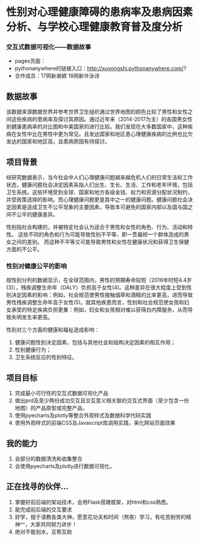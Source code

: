 # 性别对心理健康障碍的患病率及患病因素分析、与学校心理健康教育普及度分析

### 交互式数据可视化——数据故事
- pages页面：
- pythonanywhere的链接入口：http://xuyongshi.pythonanywhere.com/?
- 合作成员：17网新谢颖 18网新许泳诗

## 数据故事
该数据来源数据世界并参考世界卫生组织通过世界地图的颜色比较了男性和女性之间这些疾病的患病率及探讨其原因。通过近年来（2014-2017为主）的各国男女性别健康患病率的对比图和中美国家的进行比较。我们发现在大多数国家中，这种疾病在女性中比在男性中更为常见。且发达国家和地区患心理健康疾病的比例也比欠发达的国家和地区高，且患病原因有待探讨。

## 项目背景
经研究数据表示，当今社会中人们心理健康问题越来越危机人们的日常生活和工作状态，健康问题社会决定因素系指人们出生、生长、生活、工作和老年环境，包括卫生系统。这些环境受到全球、国家和地方各级金钱、权力和资源分配状况制约，并受政策选择的影响。而心理健康问题更是其中之一的健康问题。健康问题社会决定因素是造成卫生不公平现象的主要因素，导致本可避免的国家内部以及国与国之间不公平的健康差异。

性别指社会构建的，并被特定社会认为适合于男性和女性的角色、行为、活动和特性。
这些不同的角色和行为可能导致性别不平等，即一贯偏袒一个群体造成的男女之间的差别。 而这种不平等又可能导致男性和女性在健康状况和获得卫生保健方面的不公平。
### 性别对健康公平的影响
按性别分列的数据显示，在全球范围内，男性的预期寿命较短（2016年时短4.4岁(3)），残疾调整生命年（DALY）负担高于女性(4)。这种差异在很大程度上受到性别决定因素的影响：例如，社会规范使男性接触烟草和酒精的比率更高，进而导致男性残疾调整生命年高于女性(5)。就其他疾患而言，性别和社会规范使女孩和妇女承受的特定疾病负担更重：例如，妇女和女孩相对难以获得白内障服务，从而导致失明发生率更高。

性别对三个方面的健康和福祉造成影响：
1. 健康问题性别决定因素，包括与其他社会和结构决定因素的相互作用；
2. 性别健康行为；
3. 卫生系统反应的性别特征。



## 项目目标
1. 完成最小可行性的交互式数据可视化产品
2. 做出prd及至少两份成功交互且交互意义相关联的交互式界面（至少包含一份地图）的产品原型或完整产品。
3. 使用pyecharts及plotly等整合外观样式及数据科学代码实践
4. 使用外观样式的前端CSS及Javascript库调用实践，美化网站页面效果

## 我的能力
1. 会部分的数据清洗和收集整合
2. 会使用pyecharts及plotly进行数据可视化。

## 正在找寻的伙伴...
1. 掌握好前后端的架站技术，会用Flask搭建框架，对html和css熟悉。
2. 能完成前后端的交互要求
3. 好学，擅于请教各类大神，愿意花功夫和时间（熬夜）学习，有吃苦耐劳的精神^^，大家共同努力进步！
4. 绝对不能划水，互帮互助

